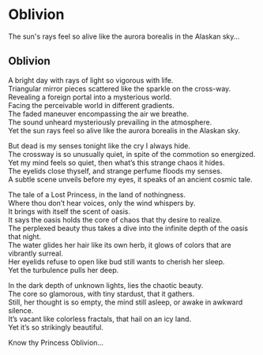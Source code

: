 # Oblivion

The sun's rays feel so alive like the aurora borealis in the Alaskan sky…

## Oblivion <a id="01ca"></a>

A bright day with rays of light so vigorous with life.  
Triangular mirror pieces scattered like the sparkle on the cross-way.  
Revealing a foreign portal into a mysterious world.  
Facing the perceivable world in different gradients.  
The faded maneuver encompassing the air we breathe.  
The sound unheard mysteriously prevailing in the atmosphere.  
Yet the sun rays feel so alive like the aurora borealis in the Alaskan sky.

But dead is my senses tonight like the cry I always hide.  
The crossway is so unusually quiet, in spite of the commotion so energized.  
Yet my mind feels so quiet, then what’s this strange chaos it hides.  
The eyelids close thyself, and strange perfume floods my senses.  
A subtle scene unveils before my eyes, it speaks of an ancient cosmic tale.

The tale of a Lost Princess, in the land of nothingness.  
Where thou don’t hear voices, only the wind whispers by.  
It brings with itself the scent of oasis.  
It says the oasis holds the core of chaos that thy desire to realize.  
The perplexed beauty thus takes a dive into the infinite depth of the oasis that night.  
The water glides her hair like its own herb, it glows of colors that are vibrantly surreal.  
Her eyelids refuse to open like bud still wants to cherish her sleep.  
Yet the turbulence pulls her deep.

In the dark depth of unknown lights, lies the chaotic beauty.  
The core so glamorous, with tiny stardust, that it gathers.  
Still, her thought is so empty, the mind still asleep, or awake in awkward silence.  
It’s vacant like colorless fractals, that hail on an icy land.  
Yet it’s so strikingly beautiful.

Know thy Princess Oblivion…

